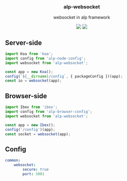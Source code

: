 <h3 align="center">
  alp-websocket
</h3>

<p align="center">
  websocket in alp framework
</p>

<p align="center">
  <a href="https://npmjs.org/package/alp-websocket"><img src="https://img.shields.io/npm/v/alp-websocket.svg?style=flat-square"></a>
  <a href="https://david-dm.org/christophehurpeau/alp?path=packages/alp-websocket"><img src="https://david-dm.org/christophehurpeau/alp.svg?path=packages/alp-websocket?style=flat-square"></a>
</p>

## Server-side

```js
import Koa from 'koa';
import config from 'alp-node-config';
import websocket from 'alp-websocket';

const app = new Koa();
config(`${__dirname}/config`, { packageConfig })(app);
const io = websocket(app);
```


## Browser-side

```js
import Ibex from 'ibex';
import config from 'alp-browser-config';
import websocket from 'alp-websocket';

const app = new Ibex();
config('/config')(app);
const socket = websocket(app);
```

## Config

```yaml
common:
    websocket:
        secure: true
        port: 3001
```

